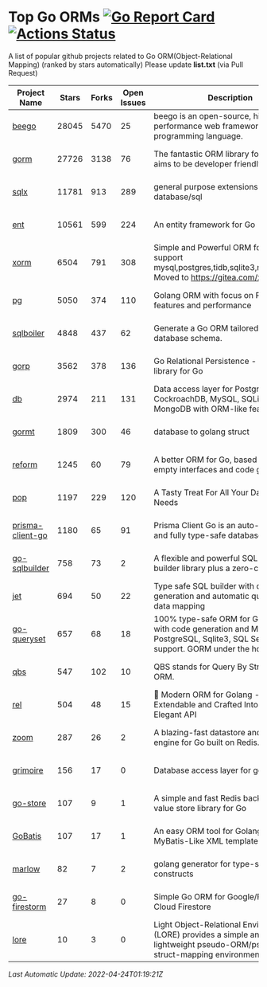 # Top Go ORMs [![Go Report Card](https://goreportcard.com/badge/github.com/d-tsuji/awesome-go-orms)](https://goreportcard.com/report/github.com/d-tsuji/awesome-go-orms) [![Actions Status](https://github.com/d-tsuji/awesome-go-orms/workflows/CI/badge.svg)](https://github.com/d-tsuji/awesome-go-orms/actions)
A list of popular github projects related to Go ORM(Object-Relational Mapping) (ranked by stars automatically)
Please update **list.txt** (via Pull Request)

| Project Name | Stars | Forks | Open Issues | Description | Last Update |
| ------------ | ----- | ----- | ----------- | ----------- | ----------- |
| [beego](https://github.com/beego/beego) | 28045 | 5470 | 25 | beego is an open-source, high-performance web framework for the Go programming language. | 2022-04-24 01:17:53 |
| [gorm](https://github.com/go-gorm/gorm) | 27726 | 3138 | 76 | The fantastic ORM library for Golang, aims to be developer friendly | 2022-04-23 23:07:02 |
| [sqlx](https://github.com/jmoiron/sqlx) | 11781 | 913 | 289 | general purpose extensions to golang's database/sql | 2022-04-24 01:08:56 |
| [ent](https://github.com/ent/ent) | 10561 | 599 | 224 | An entity framework for Go | 2022-04-23 18:47:46 |
| [xorm](https://github.com/go-xorm/xorm) | 6504 | 791 | 308 | Simple and Powerful ORM for Go, support mysql,postgres,tidb,sqlite3,mssql,oracle, Moved to https://gitea.com/xorm/xorm | 2022-04-22 08:41:19 |
| [pg](https://github.com/go-pg/pg) | 5050 | 374 | 110 | Golang ORM with focus on PostgreSQL features and performance | 2022-04-23 21:34:49 |
| [sqlboiler](https://github.com/volatiletech/sqlboiler) | 4848 | 437 | 62 | Generate a Go ORM tailored to your database schema. | 2022-04-23 13:46:15 |
| [gorp](https://github.com/go-gorp/gorp) | 3562 | 378 | 136 | Go Relational Persistence - an ORM-ish library for Go | 2022-04-21 09:09:40 |
| [db](https://github.com/upper/db) | 2974 | 211 | 131 | Data access layer for PostgreSQL, CockroachDB, MySQL, SQLite and MongoDB with ORM-like features. | 2022-04-23 01:29:04 |
| [gormt](https://github.com/xxjwxc/gormt) | 1809 | 300 | 46 | database to golang struct | 2022-04-22 09:14:21 |
| [reform](https://github.com/go-reform/reform) | 1245 | 60 | 79 | A better ORM for Go, based on non-empty interfaces and code generation. | 2022-04-23 15:22:21 |
| [pop](https://github.com/gobuffalo/pop) | 1197 | 229 | 120 | A Tasty Treat For All Your Database Needs | 2022-04-21 12:26:49 |
| [prisma-client-go](https://github.com/prisma/prisma-client-go) | 1180 | 65 | 91 | Prisma Client Go is an auto-generated and fully type-safe database client | 2022-04-23 12:47:32 |
| [go-sqlbuilder](https://github.com/huandu/go-sqlbuilder) | 758 | 73 | 2 | A flexible and powerful SQL string builder library plus a zero-config ORM. | 2022-04-23 06:15:17 |
| [jet](https://github.com/go-jet/jet) | 694 | 50 | 22 | Type safe SQL builder with code generation and automatic query result data mapping | 2022-04-22 07:21:55 |
| [go-queryset](https://github.com/jirfag/go-queryset) | 657 | 68 | 18 | 100% type-safe ORM for Go (Golang) with code generation and MySQL, PostgreSQL, Sqlite3, SQL Server support. GORM under the hood. | 2022-04-11 08:22:53 |
| [qbs](https://github.com/coocood/qbs) | 547 | 102 | 10 | QBS stands for Query By Struct. A Go ORM. | 2022-01-25 00:31:55 |
| [rel](https://github.com/go-rel/rel) | 504 | 48 | 15 | :gem: Modern ORM for Golang - Testable, Extendable and Crafted Into a Clean and Elegant API | 2022-04-23 14:42:17 |
| [zoom](https://github.com/albrow/zoom) | 287 | 26 | 2 | A blazing-fast datastore and querying engine for Go built on Redis. | 2022-03-31 21:57:35 |
| [grimoire](https://github.com/Fs02/grimoire) | 156 | 17 | 0 | Database access layer for golang | 2022-03-05 04:22:24 |
| [go-store](https://github.com/gosuri/go-store) | 107 | 9 | 1 | A simple and fast Redis backed key-value store library for Go | 2022-03-01 03:51:15 |
| [GoBatis](https://github.com/runner-mei/GoBatis) | 107 | 17 | 1 | An easy ORM tool for Golang, support MyBatis-Like XML template SQL | 2022-04-16 08:12:20 |
| [marlow](https://github.com/dadleyy/marlow) | 82 | 7 | 2 | golang generator for type-safe sql api constructs | 2021-09-29 00:13:39 |
| [go-firestorm](https://github.com/jschoedt/go-firestorm) | 27 | 8 | 0 | Simple Go ORM for Google/Firebase Cloud Firestore | 2022-03-01 20:26:27 |
| [lore](https://github.com/abrahambotros/lore) | 10 | 3 | 0 | Light Object-Relational Environment (LORE) provides a simple and lightweight pseudo-ORM/pseudo-struct-mapping environment for Go | 2022-02-08 12:25:18 |

*Last Automatic Update: 2022-04-24T01:19:21Z*